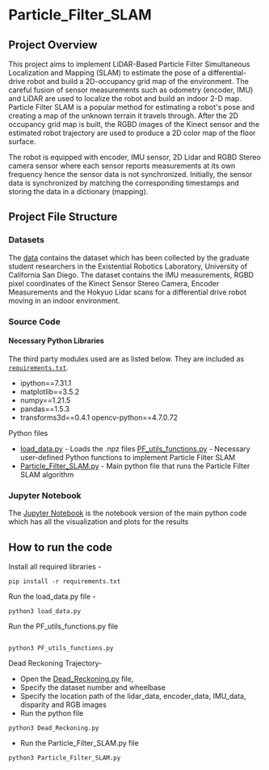 # Particle_Filter_SLAM


## Project Overview

This project aims to implement LiDAR-Based Particle Filter Simultaneous Localization and Mapping (SLAM) to estimate the pose of a differential-drive robot and
build a 2D-occupancy grid map of the environment. The careful fusion of sensor measurements such as odometry (encoder, IMU) and LiDAR are used to localize the robot and build an indoor 2-D map. Particle Filter SLAM is a popular method for estimating a robot's pose and creating a map of the unknown terrain it travels through. After the 2D occupancy grid map is built, the RGBD images of the Kinect sensor and the estimated robot trajectory are used to produce a 2D color map of the floor surface. 

The robot is equipped with encoder, IMU sensor, 2D Lidar and RGBD Stereo camera sensor where each sensor reports measurements at its own frequency hence the sensor data is not synchronized. Initially, the sensor data is synchronized by matching the corresponding timestamps and storing the data in a dictionary (mapping).

## Project File Structure

### Datasets

The [data](https://drive.google.com/file/d/14r2RIZEKrX5g59-mCGqjcHqhwIfc-3LH/view?usp=share_link) contains the dataset which has been collected by the graduate student researchers in the Existential Robotics Laboratory, University of California San Diego. The dataset contains the IMU measurements, RGBD pixel coordinates of the Kinect Sensor Stereo Camera, Encoder Measurements and the Hokyuo Lidar scans for a differential drive robot moving in an indoor environment.
### Source Code

#### Necessary Python Libraries

The third party modules used are as listed below. They are included as [`requirements.txt`](code/requirements.txt).

- ipython==7.31.1
- matplotlib==3.5.2
- numpy==1.21.5
- pandas==1.5.3
- transforms3d==0.4.1
  opencv-python==4.7.0.72


Python files

- [load_data.py](code/load_data.py) - Loads the .npz files
  [PF_utils_functions.py](code/PF_utils_functions.py) - Necessary user-defined Python functions to implement Particle Filter SLAM
- [Particle_Filter_SLAM.py](code/Particle_Filter_SLAM.py) - Main python file that runs the Particle Filter SLAM algorithm

### Jupyter Notebook

The [Jupyter Notebook](code/Particle_Filter_SLAM.ipynb) is the notebook version of the main python code which has all the visualization and plots for the results

## How to run the code

Install all required libraries -

```
pip install -r requirements.txt

```
Run the load_data.py file -

```
python3 load_data.py

```
Run the PF_utils_functions.py file
```

python3 PF_utils_functions.py
```

Dead Reckoning Trajectory-
- Open the [Dead_Reckoning.py](code/Dead_Reckoning.py) file,
- Specify the dataset number and wheelbase
- Specify the location path of the lidar_data, encoder_data, IMU_data, disparity and RGB images
- Run the python file

```
python3 Dead_Reckoning.py
```

- Run the Particle_Filter_SLAM.py file

```
python3 Particle_Filter_SLAM.py
```







